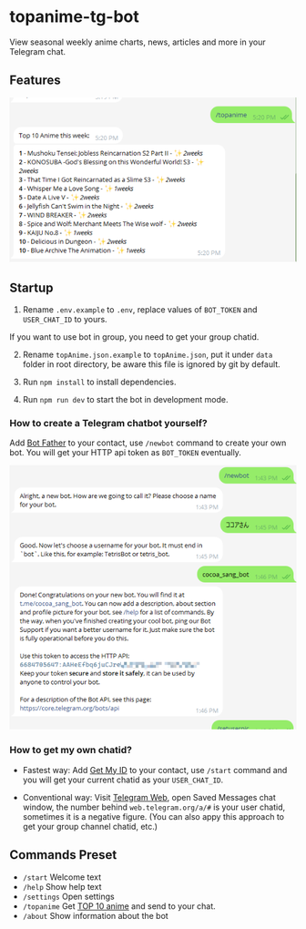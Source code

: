 # topanime-tg-bot

View seasonal weekly anime charts, news, articles and more in your Telegram chat.

## Features

![](./docs/assets/preview.png)



## Startup

1. Rename `.env.example` to `.env`, replace values of `BOT_TOKEN` and `USER_CHAT_ID`  to yours.

If you want to use bot in group, you need to get your group chatid.

2. Rename `topAnime.json.example` to `topAnime.json`, put it under `data` folder in root directory, be aware this file is ignored by git by default.

3. Run `npm install` to install dependencies.

4. Run `npm run dev` to start the bot in development mode. 

### How to create a Telegram chatbot yourself?

Add [Bot Father](https://telegram.me/BotFather) to your contact, use `/newbot` command to create your own bot. You will get your HTTP api token as `BOT_TOKEN` eventually.

![20240101153019](https://raw.githubusercontent.com/flynncao/blog-images/main/img/20240101153019.png)

### How to get my own chatid?

* Fastest way: Add [Get My ID](https://t.me/getmyid_bot) to your contact, use `/start` command and you will get your current chatid as your `USER_CHAT_ID`.

* Conventional way: Visit [Telegram Web](https://web.telegram.org/), open Saved Messages chat window, the number behind `web.telegram.org/a/#` is your user chatid, sometimes it is a negative figure.
(You can also appy this approach to get your group channel chatid, etc.)

## Commands Preset

* `/start` Welcome text
* `/help` Show help text
* `/settings` Open settings
* `/topanime` Get [TOP 10 anime](https://www.anitrendz.com/charts/top-anime) and send to your chat. 
* `/about` Show information about the bot

